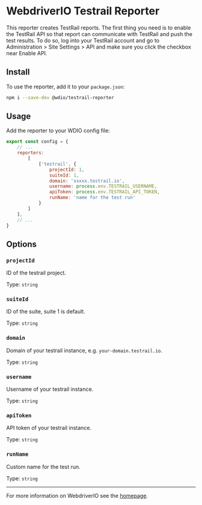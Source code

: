 
# WebdriverIO Testrail Reporter

This reporter creates TestRail reports. The first thing you need is to enable the TestRail API so that report can communicate with TestRail and push the test results. To do so, log into your TestRail account and go to Administration > Site Settings > API and make sure you click the checkbox near Enable API.

## Install

To use the reporter, add it to your `package.json`:

```sh
npm i --save-dev @wdio/testrail-reporter
```

## Usage

Add the reporter to your WDIO config file:

```javascript
export const config = {
    // ...
    reporters:
        [
            ['testrail', {
                projectId: 1,
                suiteId: 1,
                domain: 'xxxxx.testrail.io',
                username: process.env.TESTRAIL_USERNAME,
                apiToken: process.env.TESTRAIL_API_TOKEN,
                runName: 'name for the test run'
            }
        ]
    ],
    // ...
}
```


## Options

### `projectId`
ID of the testrail project.

Type: `string`

### `suiteId`
ID of the suite, suite 1 is default.

Type: `string`

### `domain`
Domain of your testrail instance, e.g. `your-domain.testrail.io`.

Type: `string`

### `username`
Username of your testrail instance.

Type: `string`

### `apiToken`
API token of your testrail instance.

Type: `string`

### `runName`
Custom name for the test run.

Type: `string`

---

For more information on WebdriverIO see the [homepage](https://webdriver.io).
